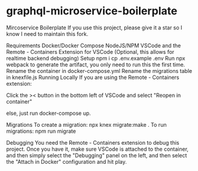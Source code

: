 # graphql-microservice-boilerplate
Mircoservice Boilerplate
If you use this project, please give it a star so I know I need to maintain this fork.

Requirements
Docker/Docker Compose
NodeJS/NPM
VSCode and the Remote - Containers Extension for VSCode (Optional, this allows for realtime backend debugging)
Setup
npm i
cp .env.example .env
Run npx webpack to generate the artifact, you only need to run this the first time.
Rename the container in docker-compose.yml
Rename the migrations table in knexfile.js
Running Locally
If you are using the Remote - Containers extension:

Click the >< button in the bottom left of VSCode and select "Reopen in container"

else, just run docker-compose up.

Migrations
To create a migration: npx knex migrate:make <migration name>. To run migrations: npm run migrate

Debugging
You need the Remote - Containers extension to debug this project. Once you have it, make sure VSCode is attached to the container, and then simply select the "Debugging" panel on the left, and then select the "Attach in Docker" configuration and hit play.
